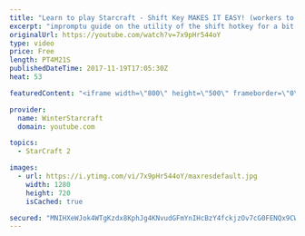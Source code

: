 ```yaml
---
title: "Learn to play Starcraft - Shift Key MAKES IT EASY! (workers to gas, waypoints, ctrl grps, moving)"
excerpt: "impromptu guide on the utility of the shift hotkey for a bit of everything"
originalUrl: https://youtube.com/watch?v=7x9pHr544oY
type: video
price: Free
length: PT4M21S
publishedDateTime: 2017-11-19T17:05:30Z
heat: 53

featuredContent: "<iframe width=\"800\" height=\"500\" frameborder=\"0\" src=\"https://www.youtube.com/embed/7x9pHr544oY\" allow=\"accelerometer; autoplay; encrypted-media; gyroscope; picture-in-picture\" allowfullscreen></iframe>"

provider:
  name: WinterStarcraft
  domain: youtube.com

topics:
  - StarCraft 2

images:
  - url: https://i.ytimg.com/vi/7x9pHr544oY/maxresdefault.jpg
    width: 1280
    height: 720
    isCached: true

secured: "MNIHXeWJok4WTgKzdx8KphJg4KNvudGFmYnIHcBzY4fckjzOv7cG0FENQx9CWV4jlRb9hoPgHDTZggJVjIZfSysUZZdeab4CgRhwoG1GfMGM3vFZ8eo0DK6KbNtyz+Mr3huKIHjhKv5CMmlyvVDybcZshcjza1clbJWGGCFqeoD3UGzm9qsBkK1nYGMj2C4YvEJL9cLns47PYYuj9yLJiZDZlpbwCfT9wGVlZHqvwEmWGA6Wxg6D0aPy4soNchnQTy2O/JOmFH71hoU7JK4x41tAdnzd+1Uw6jU8TS2SHy9snXlaoS8Sp7fjLHNlMGSULfqTF6+66luNrpjm7nucAwZ2qtazYECEsVHh0h0NfGGY9XrdeniVl41FL9ugqncPCucPFEg0O5Gv5SkmKMvmKpi6kLLu5URdjaq1YP2Pes0=;pPYQgfYiC3X8+2J3Edl2PQ=="
---
```


